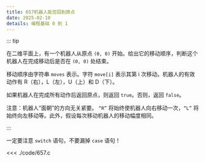 ```yaml
---
title: 657机器人能否回到原点
date: 2025-02-10
details: 编程基础 0 到 1
---
```


::: tip

在二维平面上，有一个机器人从原点 `(0, 0)` 开始。给出它的移动顺序，判断这个机器人在完成移动后是否在 `(0, 0)` 处结束。

移动顺序由字符串 `moves` 表示。字符 `move[i]` 表示其第 i 次移动。机器人的有效动作有 R（右），L（左），U（上）和 D（下）。

如果机器人在完成所有动作后返回原点，则返回 `true`。否则，返回 `false`。

注意：机器人“面朝”的方向无关紧要。 `“R”` 将始终使机器人向右移动一次，`“L”` 将始终向左移动等。此外，假设每次移动机器人的移动幅度相同。

:::

一定要注意 `switch` 语句，不要漏掉 `case` 语句！

<<< ./code/657.c
